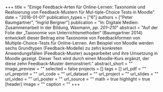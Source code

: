 +++
title = "Einige Feedback-Arten für Online-Lernen: Taxonomie und Realisierung von Feedback-Mustern für Mul-tiple-Choice Tests in Moodle"
date = "2016-01-01"
publication_types = ["6"]
authors = ["Peter Baumgartner", "Ingrid Bergner"]
publication = "In: Digitale Medien: Zusammenarbeit in der Bildung, Waxmann, _pp. 201–210_"
abstract = "Auf der Folie der „Taxonomie von Unterrichtsmethoden“ (Baumgartner 2014) entwickelt dieser Beitrag eine Taxonomie von Feedbackformen von Multiple-Choice-Tests für Online-Lernen. Am Beispiel von Moodle werden sechs Grundtypen (Feedback-Modelle) zu zehn konkreten Anwendungsfällen (Feedback-Muster) ausgearbeitet und ihre Umsetzung in Moodle gezeigt. Dieser Text wird durch einen Moodle-Kurs ergänzt, der diese zehn Feedback-Muster demonstriert."
abstract_short = ""
image_preview = ""
selected = false
projects = []
tags = []
url_pdf = ""
url_preprint = ""
url_code = ""
url_dataset = ""
url_project = ""
url_slides = ""
url_video = ""
url_poster = ""
url_source = ""
math = true
highlight = true
[header]
image = ""
caption = ""
+++
